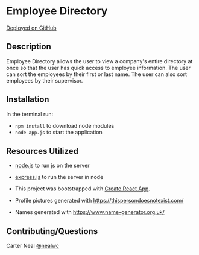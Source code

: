 # Employee Directory

[Deployed on GitHub](https://nealwc.github.io/employee-directory/)

## Description

Employee Directory allows the user to view a company's entire directory at once so that the user has quick access to employee information. The user can sort the employees by their first or last name. The user can also sort employees by their supervisor.

## Installation

In the terminal run:
- `npm install` to download node modules
- `node app.js` to start the application

## Resources Utilized

- [node.js](https://nodejs.org/en/) to run js on the server

- [express.js](https://expressjs.com/) to run the server in node

- This project was bootstrapped with [Create React App](https://github.com/facebook/create-react-app).

- Profile pictures generated with https://thispersondoesnotexist.com/

 - Names generated with https://www.name-generator.org.uk/ 

## Contributing/Questions

Carter Neal [@nealwc](http://github.com/nealwc)